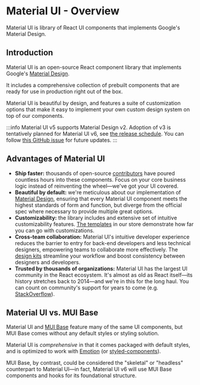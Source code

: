 # Material UI - Overview

<p class="description">Material UI is library of React UI components that implements Google's Material Design.</p>

## Introduction

Material UI is an open-source React component library that implements Google's [Material Design](https://material.io/).

It includes a comprehensive collection of prebuilt components that are ready for use in production right out of the box.

Material UI is beautiful by design, and features a suite of customization options that make it easy to implement your own custom design system on top of our components.

:::info
Material UI v5 supports Material Design v2.
Adoption of v3 is tentatively planned for Material UI v6, see [the release schedule](https://mui.com/versions/#release-schedule).
You can follow [this GitHub issue](https://github.com/mui/material-ui/issues/29345) for future updates.
:::

## Advantages of Material UI

- **Ship faster:** thousands of open-source [contributors](https://api7.ai/contributor-graph?chart=contributorOverTime&repo=mui-org/material-ui) have poured countless hours into these components.
  Focus on your core business logic instead of reinventing the wheel—we've got your UI covered.
- **Beautiful by default:** we're meticulous about our implementation of [Material Design](https://material.io/), ensuring that every Material UI component meets the highest standards of form and function,
  but diverge from the official spec where necessary to provide multiple great options.
- **Customizability:** the library includes and extensive set of intuitive customizability features. [The templates](https://mui.com/store/) in our store demonstrate how far you can go with customizations.
- **Cross-team collaboration:** Material UI's intuitive developer experience reduces the barrier to entry for back-end developers and less technical designers, empowering teams to collaborate more effectively.
  The [design kits](https://mui.com/design-kits/) streamline your workflow and boost consistency between designers and developers.
- **Trusted by thousands of organizations:** Material UI has the largest UI community in the React ecosystem.
  It's almost as old as React itself—its history stretches back to 2014—and we're in this for the long haul.
  You can count on community's support for years to come (e.g. [StackOverflow](https://insights.stackoverflow.com/trends?tags=material-ui)).

## Material UI vs. MUI Base

Material UI and [MUI Base](/base/getting-started/overview/) feature many of the same UI components, but MUI Base comes without any default styles or styling solution.

Material UI is _comprehensive_ in that it comes packaged with default styles, and is optimized to work with [Emotion](https://emotion.sh/) (or [styled-components](https://styled-components.com/)).

MUI Base, by contrast, could be considered the "skeletal" or "headless" counterpart to Material UI—in fact, Material UI v6 will use MUI Base components and hooks for its foundational structure.
